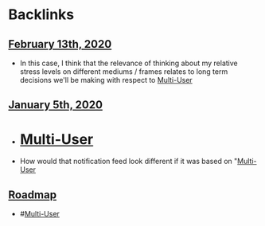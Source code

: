 
# Backlinks
## [February 13th, 2020](<February 13th, 2020.md>)
- In this case, I think that the relevance of thinking about my relative stress levels on different mediums / frames relates to long term decisions we'll be making with respect to [Multi-User](<Multi-User.md>)

## [January 5th, 2020](<January 5th, 2020.md>)
- # [Multi-User](<Multi-User.md>)

- How would that notification feed look different if it was based on "[Multi-User](<Multi-User.md>)

## [Roadmap](<Roadmap.md>)
- #[Multi-User](<Multi-User.md>)

